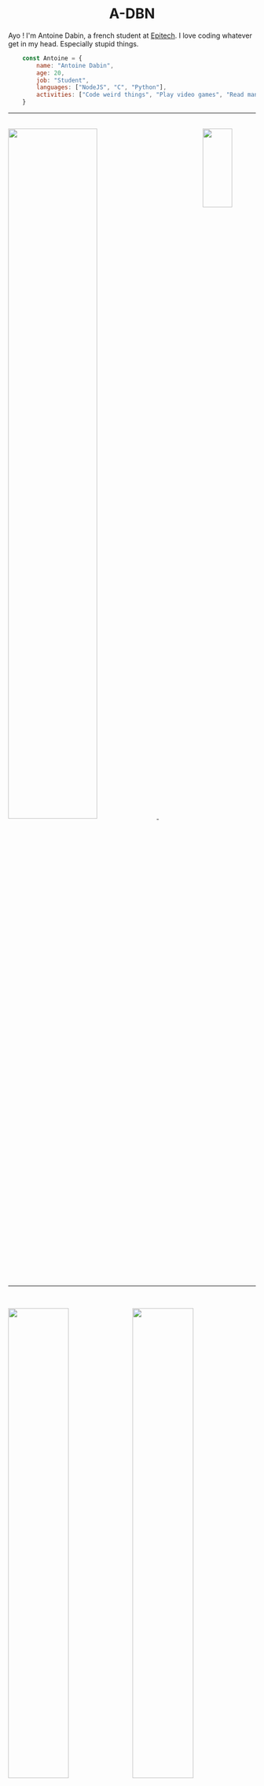 <h1 align="center">
    <b>A-DBN</b>
</h1>

Ayo ! I'm Antoine Dabin, a french student at [Epitech](https://www.epitech.eu/). I love coding whatever get in my head. Especially stupid things.

```javascript
    const Antoine = {
        name: "Antoine Dabin",
        age: 20,
        job: "Student",
        languages: ["NodeJS", "C", "Python"],
        activities: ["Code weird things", "Play video games", "Read mangas", "Sleep"]
    }
```
---------------------------------------

<br/>

<div align="left">
  <a href="https://open.spotify.com/user/21yw5xk3lc73fxo72wekyj2ha">
    <img src="https://novatorem-a-dbn.vercel.app/api/spotify" width="60%">
  </a> &emsp;&emsp;&emsp;&emsp;&emsp;&emsp;
    <img src="https://media.giphy.com/media/oDfjEW4TXl0F5ZqHqJ/giphy.gif" width="25%" height="20%" style="position:absolute; right:10%" frameBorder="0">
</div>

---------------------------------------

<br/>
<p align="left">
  <img width="49.5%" src="https://github-readme-stats.vercel.app/api?username=A-DBN&show_icons=true&include_all_commits=true&theme=slateorange&hide_border=true" />
    <img width="49.5%" src="https://github-readme-streak-stats.herokuapp.com/?user=A-DBN&theme=slateorange&hide_border=true" />
  <img width="100%" src="https://activity-graph.herokuapp.com/graph?username=A-DBN&custom_title=A-DBN%20Contribution%20Graph&theme=slateorange&bg_color=282828&hide_border=true&line=d1a01f&point=c58545"></img>
</p>
<br>
